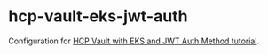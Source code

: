 # hcp-vault-eks-jwt-auth

Configuration for [HCP Vault with EKS and JWT Auth Method tutorial](http://learn.hashicorp.com/tutorials/cloud/vault-eks-jwt-auth).
